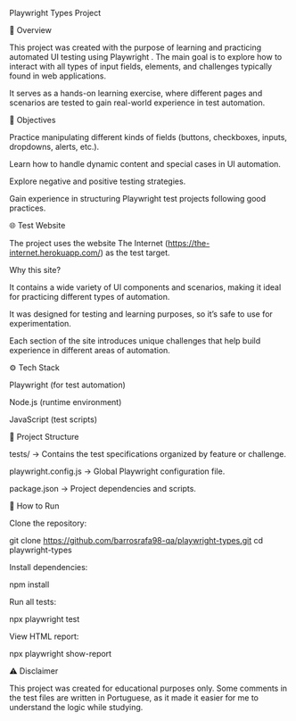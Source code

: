 Playwright Types Project


📌 Overview

This project was created with the purpose of learning and practicing automated UI testing using Playwright
.
The main goal is to explore how to interact with all types of input fields, elements, and challenges typically found in web applications.

It serves as a hands-on learning exercise, where different pages and scenarios are tested to gain real-world experience in test automation.

🎯 Objectives

Practice manipulating different kinds of fields (buttons, checkboxes, inputs, dropdowns, alerts, etc.).

Learn how to handle dynamic content and special cases in UI automation.

Explore negative and positive testing strategies.

Gain experience in structuring Playwright test projects following good practices.

🌐 Test Website

The project uses the website The Internet (https://the-internet.herokuapp.com/)
 as the test target.

Why this site?

It contains a wide variety of UI components and scenarios, making it ideal for practicing different types of automation.

It was designed for testing and learning purposes, so it’s safe to use for experimentation.

Each section of the site introduces unique challenges that help build experience in different areas of automation.

⚙️ Tech Stack

Playwright (for test automation)

Node.js (runtime environment)

JavaScript (test scripts)

📂 Project Structure

tests/ → Contains the test specifications organized by feature or challenge.

playwright.config.js → Global Playwright configuration file.

package.json → Project dependencies and scripts.

🚀 How to Run

Clone the repository:

git clone https://github.com/barrosrafa98-qa/playwright-types.git
cd playwright-types


Install dependencies:

npm install


Run all tests:

npx playwright test


View HTML report:

npx playwright show-report

⚠️ Disclaimer

This project was created for educational purposes only.
Some comments in the test files are written in Portuguese, as it made it easier for me to understand the logic while studying.
